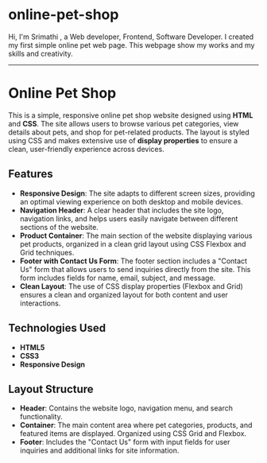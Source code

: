 # online-pet-shop
Hi, I'm Srimathi , a Web developer, Frontend, Software Developer. I created my first simple online pet web page. This webpage show my works and my skills and creativity.






---

# Online Pet Shop

This is a simple, responsive online pet shop website designed using **HTML** and **CSS**. The site allows users to browse various pet categories, view details about pets, and shop for pet-related products. The layout is styled using CSS and makes extensive use of **display properties** to ensure a clean, user-friendly experience across devices.

## Features
- **Responsive Design**: The site adapts to different screen sizes, providing an optimal viewing experience on both desktop and mobile devices.
- **Navigation Header**: A clear header that includes the site logo, navigation links, and helps users easily navigate between different sections of the website.
- **Product Container**: The main section of the website displaying various pet products, organized in a clean grid layout using CSS Flexbox and Grid techniques.
- **Footer with Contact Us Form**: The footer section includes a "Contact Us" form that allows users to send inquiries directly from the site. This form includes fields for name, email, subject, and message.
- **Clean Layout**: The use of CSS display properties (Flexbox and Grid) ensures a clean and organized layout for both content and user interactions.

## Technologies Used
- **HTML5**
- **CSS3**
- **Responsive Design**

## Layout Structure
- **Header**: Contains the website logo, navigation menu, and search functionality.
- **Container**: The main content area where pet categories, products, and featured items are displayed. Organized using CSS Grid and Flexbox.
- **Footer**: Includes the "Contact Us" form with input fields for user inquiries and additional links for site information.


#

  



